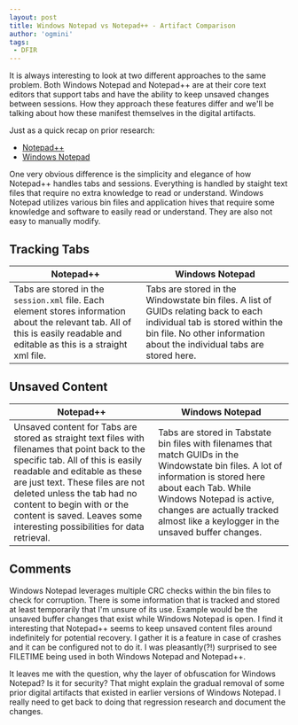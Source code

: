 ```yaml
---
layout: post
title: Windows Notepad vs Notepad++ - Artifact Comparison
author: 'ogmini'
tags:
 - DFIR
---
```


It is always interesting to look at two different approaches to the same problem. Both Windows Notepad and Notepad++ are at their core text editors that support tabs and have the ability to keep unsaved changes between sessions. How they approach these features differ and we'll be talking about how these manifest themselves in the digital artifacts.

Just as a quick recap on prior research:

- [Notepad++](https://ogmini.github.io/2025/02/09/Notepad++-Documenting-Digital-Artifacts-Part-2.html)
- [Windows Notepad](https://ogmini.github.io/2024/12/01/Is-that-Windows-Notepad-window-really-empty.html)

One very obvious difference is the simplicity and elegance of how Notepad++ handles tabs and sessions. Everything is handled by staight text files that require no extra knowledge to read or understand. Windows Notepad utilizes various bin files and application hives that require some knowledge and software to easily read or understand. They are also not easy to manually modify.

## Tracking Tabs

| Notepad++ | Windows Notepad |
| --- | --- |
| Tabs are stored in the `session.xml` file. Each element stores information about the relevant tab. All of this is easily readable and editable as this is a straight xml file. | Tabs are stored in the Windowstate bin files. A list of GUIDs relating back to each individual tab is stored within the bin file. No other information about the individual tabs are stored here. |

## Unsaved Content

| Notepad++ | Windows Notepad | 
| --- | --- |
| Unsaved content for Tabs are stored as straight text files with filenames that point back to the specific tab. All of this is easily readable and editable as these are just text. These files are not deleted unless the tab had no content to begin with or the content is saved. Leaves some interesting possibilities for data retrieval. | Tabs are stored in Tabstate bin files with filenames that match GUIDs in the Windowstate bin files. A lot of information is stored here about each Tab. While Windows Notepad is active, changes are actually tracked almost like a keylogger in the unsaved buffer changes. 

## Comments

Windows Notepad leverages multiple CRC checks within the bin files to check for corruption. There is some information that is tracked and stored at least temporarily that I'm unsure of its use. Example would be the unsaved buffer changes that exist while Windows Notepad is open. I find it interesting that Notepad++ seems to keep unsaved content files around indefinitely for potential recovery. I gather it is a feature in case of crashes and it can be configured not to do it. I was pleasantly(?!) surprised to see FILETIME being used in both Windows Notepad and Notepad++. 

It leaves me with the question, why the layer of obfuscation for Windows Notepad? Is it for security? That might explain the gradual removal of some prior digital artifacts that existed in earlier versions of Windows Notepad. I really need to get back to doing that regression research and document the changes. 

